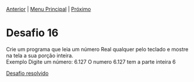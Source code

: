[Anterior](Desafio015.md) | [Menu Principal](/README.md/) | [Próximo](Desafio017.md)  

# Desafio 16  

Crie um programa que leia um número Real qualquer pelo teclado e mostre na tela a sua porção inteira.  
Exemplo Digite um número: 6.127
O numero 6.127 tem a parte inteira 6  

[Desafio resolvido](/Desafios/desafio016.py/)